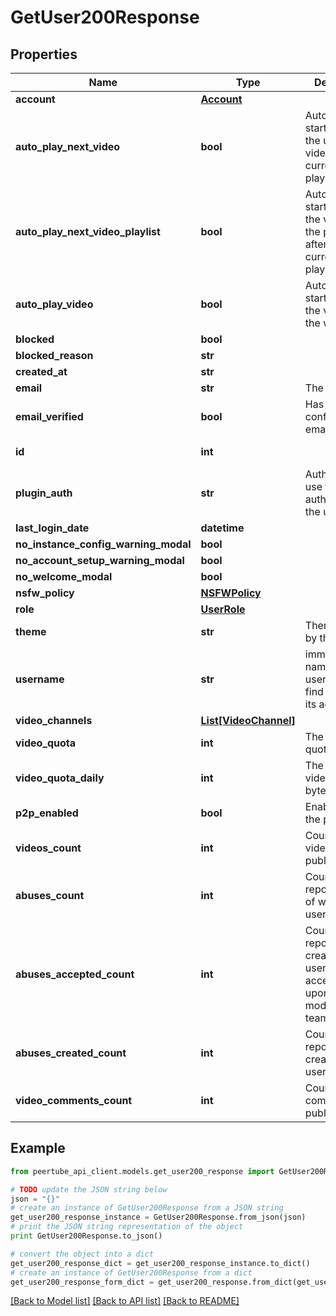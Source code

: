 # GetUser200Response


## Properties
Name | Type | Description | Notes
------------ | ------------- | ------------- | -------------
**account** | [**Account**](Account.md) |  | [optional] 
**auto_play_next_video** | **bool** | Automatically start playing the upcoming video after the currently playing video | [optional] 
**auto_play_next_video_playlist** | **bool** | Automatically start playing the video on the playlist after the currently playing video | [optional] 
**auto_play_video** | **bool** | Automatically start playing the video on the watch page | [optional] 
**blocked** | **bool** |  | [optional] 
**blocked_reason** | **str** |  | [optional] 
**created_at** | **str** |  | [optional] 
**email** | **str** | The user email | [optional] 
**email_verified** | **bool** | Has the user confirmed their email address? | [optional] 
**id** | **int** |  | [optional] [readonly] 
**plugin_auth** | **str** | Auth plugin to use to authenticate the user | [optional] 
**last_login_date** | **datetime** |  | [optional] 
**no_instance_config_warning_modal** | **bool** |  | [optional] 
**no_account_setup_warning_modal** | **bool** |  | [optional] 
**no_welcome_modal** | **bool** |  | [optional] 
**nsfw_policy** | [**NSFWPolicy**](NSFWPolicy.md) |  | [optional] 
**role** | [**UserRole**](UserRole.md) |  | [optional] 
**theme** | **str** | Theme enabled by this user | [optional] 
**username** | **str** | immutable name of the user, used to find or mention its actor | [optional] 
**video_channels** | [**List[VideoChannel]**](VideoChannel.md) |  | [optional] 
**video_quota** | **int** | The user video quota in bytes | [optional] 
**video_quota_daily** | **int** | The user daily video quota in bytes | [optional] 
**p2p_enabled** | **bool** | Enable P2P in the player | [optional] 
**videos_count** | **int** | Count of videos published | [optional] 
**abuses_count** | **int** | Count of reports/abuses of which the user is a target | [optional] 
**abuses_accepted_count** | **int** | Count of reports/abuses created by the user and accepted/acted upon by the moderation team | [optional] 
**abuses_created_count** | **int** | Count of reports/abuses created by the user | [optional] 
**video_comments_count** | **int** | Count of comments published | [optional] 

## Example

```python
from peertube_api_client.models.get_user200_response import GetUser200Response

# TODO update the JSON string below
json = "{}"
# create an instance of GetUser200Response from a JSON string
get_user200_response_instance = GetUser200Response.from_json(json)
# print the JSON string representation of the object
print GetUser200Response.to_json()

# convert the object into a dict
get_user200_response_dict = get_user200_response_instance.to_dict()
# create an instance of GetUser200Response from a dict
get_user200_response_form_dict = get_user200_response.from_dict(get_user200_response_dict)
```
[[Back to Model list]](../README.md#documentation-for-models) [[Back to API list]](../README.md#documentation-for-api-endpoints) [[Back to README]](../README.md)



